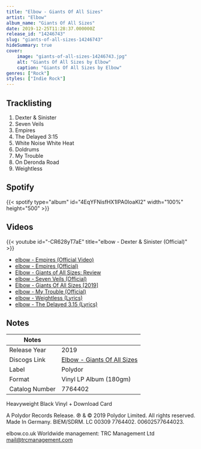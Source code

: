```yaml
---
title: "Elbow - Giants Of All Sizes"
artist: "Elbow"
album_name: "Giants Of All Sizes"
date: 2019-12-25T11:28:37.000000Z
release_id: "14246743"
slug: "giants-of-all-sizes-14246743"
hideSummary: true
cover:
    image: "giants-of-all-sizes-14246743.jpg"
    alt: "Giants Of All Sizes by Elbow"
    caption: "Giants Of All Sizes by Elbow"
genres: ["Rock"]
styles: ["Indie Rock"]
---
```


## Tracklisting
1. Dexter & Sinister
2. Seven Veils
3. Empires
4. The Delayed 3:15
5. White Noise White Heat
6. Doldrums
7. My Trouble
8. On Deronda Road
9. Weightless


## Spotify
{{< spotify type="album" id="4EqYFNisfHX1IPA0IoaKI2" width="100%" height="500" >}}



## Videos
{{< youtube id="-CR628yT7aE" title="elbow - Dexter & Sinister (Official)" >}}
- [elbow - Empires (Official Video)](https://www.youtube.com/watch?v=EJa5FvCaBJc)
- [elbow - Empires (Official)](https://www.youtube.com/watch?v=XNRGGQ_138I)
- [Elbow - Giants of All Sizes: Review](https://www.youtube.com/watch?v=noA1dVWIgng)
- [elbow - Seven Veils (Official)](https://www.youtube.com/watch?v=wAJ_CHwNSXY)
- [Elbow - Giants Of All Sizes [2019]](https://www.youtube.com/watch?v=iWY1UJMNJ-Q)
- [elbow - My Trouble (Official)](https://www.youtube.com/watch?v=BD_ZgAEjLNg)
- [elbow - Weightless (Lyrics)](https://www.youtube.com/watch?v=5vW5HpyPKME)
- [elbow - The Delayed 3.15 (Lyrics)](https://www.youtube.com/watch?v=c7yOQloSClU)

## Notes
| Notes          |             |
| ---------------| ----------- |
| Release Year   | 2019 |
| Discogs Link   | [Elbow - Giants Of All Sizes](https://www.discogs.com/release/14246743-Elbow-Giants-Of-All-Sizes) |
| Label          | Polydor |
| Format         | Vinyl LP Album (180gm) |
| Catalog Number | 7764402 |

Heavyweight Black Vinyl + Download Card

A Polydor Records Release.
℗ & © 2019 Polydor Limited. All rights reserved.
Made In Germany. BIEM/SDRM. LC 00309
7764402. 00602577644023.

elbow.co.uk
Worldwide management: TRC Management Ltd
mail@trcmanagement.com
